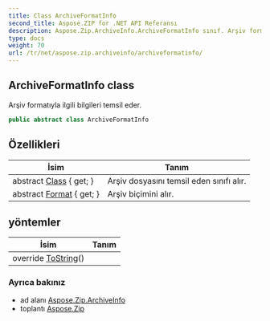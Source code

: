 ```yaml
---
title: Class ArchiveFormatInfo
second_title: Aspose.ZIP for .NET API Referansı
description: Aspose.Zip.ArchiveInfo.ArchiveFormatInfo sınıf. Arşiv formatıyla ilgili bilgileri temsil eder.
type: docs
weight: 70
url: /tr/net/aspose.zip.archiveinfo/archiveformatinfo/
---
```

## ArchiveFormatInfo class

Arşiv formatıyla ilgili bilgileri temsil eder.

```csharp
public abstract class ArchiveFormatInfo
```

## Özellikleri

| İsim | Tanım |
| --- | --- |
| abstract [Class](../../aspose.zip.archiveinfo/archiveformatinfo/class/) { get; } | Arşiv dosyasını temsil eden sınıfı alır. |
| abstract [Format](../../aspose.zip.archiveinfo/archiveformatinfo/format/) { get; } | Arşiv biçimini alır. |

## yöntemler

| İsim | Tanım |
| --- | --- |
| override [ToString](../../aspose.zip.archiveinfo/archiveformatinfo/tostring/)() |  |

### Ayrıca bakınız

* ad alanı [Aspose.Zip.ArchiveInfo](../../aspose.zip.archiveinfo/)
* toplantı [Aspose.Zip](../../)


